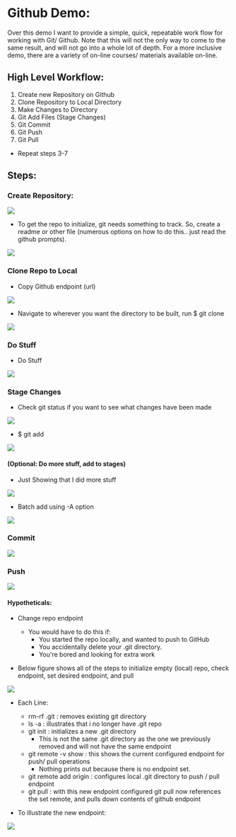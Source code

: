 # Github Demo:

Over this demo I want to provide a simple, quick, repeatable work flow for working with Git/ Github. Note that this will not the only way to come to the same result, and will not go into a whole lot of depth. For a more inclusive demo, there are a variety of on-line courses/ materials available on-line.

## High Level Workflow:
1. Create new Repository on Github
2. Clone Repository to Local Directory
3. Make Changes to Directory
4. Git Add Files (Stage Changes)
5. Git Commit
6. Git Push
7. Git Pull
* Repeat steps 3-7

## Steps:

### Create Repository:
![](static/create_repo.png)

* To get the repo to initialize, git needs something to track. So, create a readme or other file (numerous options on how to do this.. just read the github prompts).

![](static/base_repo.png)


### Clone Repo to Local

* Copy Github endpoint (url)

![](static/clone.png)

* Navigate to wherever you want the directory to be built, run $ git clone <url>

![](static/terminal_clone.png)

### Do Stuff

* Do Stuff

![](static/do_stuff.png)

### Stage Changes

* Check git status if you want to see what changes have been made

![](static/git_status.png)

* $ git add

![](static/add_status.png)

#### (Optional: Do more stuff, add to stages)

* Just Showing that I did more stuff

![](static/multi_new_file.png)

* Batch add using -A option

![](static/batch_add.png)

### Commit

![](static/commit.png)

### Push

![](static/push.png)

#### Hypotheticals:

* Change repo endpoint
  * You would have to do this if:
    * You started the repo locally, and wanted to push to GitHub
    * You accidentally delete your .git directory.
    * You're bored and looking for extra work

* Below figure shows all of the steps to initialize empty (local) repo, check endpoint, set desired endpoint, and pull

![](static/git_nuke.png)

* Each Line:
  * rm-rf .git : removes existing git directory
  * ls -a : illustrates that i no longer have .git repo
  * git init : initializes a new .git directory
    * This is not the same .git directory as the one we previously removed and will not have the same endpoint
  * git remote -v show : this shows the current configured endpoint for push/ pull operations
    * Nothing prints out because there is no endpoint set.
  * git remote add origin <url> : configures local .git directory to push / pull endpoint
  * git pull : with this new endpoint configured git pull now references the set remote, and pulls down contents of github endpoint

* To illustrate the new endpoint:

![](static/new_remote.png)

